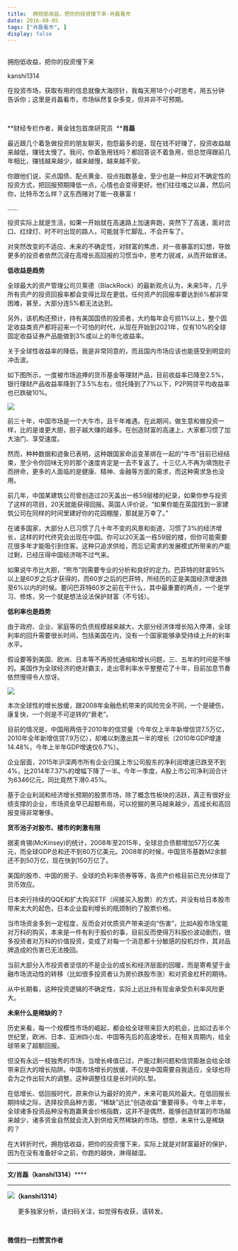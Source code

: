 ```yaml
---
title:  拥抱低收益，把你的投资慢下来-肖磊看市
date: 2016-08-05
tags: ["肖磊看市", ]
display: false
---
```



## 



拥抱低收益，把你的投资慢下来




kanshi1314




在投资市场，获取有用的信息就像大海捞针，我每天用18个小时思考，用五分钟告诉你；这里是肖磊看市，市场纵然复杂多变，但并非不可预期。


&nbsp;

**财经专栏作者，黄金钱包首席研究员&nbsp; ****肖磊**





最近跟几个着急做投资的朋友聊天，抱怨最多的是，现在钱不好赚了，投资收益越来越低，赚钱太慢了。我问，你着急用钱吗？都回答说不着急用，但总觉得跟前几年相比，赚钱越来越少，越来越慢，越来越不安。



你跟他们说，买点国债、配点黄金、投点指数基金，至少也是一种应对不确定性的投资方式，把回报预期降低一点，心情也会变得更好。他们往往嗤之以鼻，然后问你，比特币怎么样？这东西赌对了能一夜暴富！



……



投资实际上就是生活，如果一开始就在高速路上加速奔跑，突然下了高速，面对岔口、红绿灯、时不时出现的路人，可能就手忙脚乱，不会开车了。



对突然改变的不适应、未来的不确定性，对财富的焦虑，对一夜暴富的幻想，导致更多的投资者依然沉浸在高增长高回报的习惯当中，思考力锐减，从而开始冒进。

**低收益是趋势**



全球最大的资产管理公司贝莱德（BlackRock）的最新观点认为，未来5年，几乎所有资产的投资回报率都会变得比现在更低，任何资产的回报率要达到6%都非常困难，甚至，大部分连5%都无法达到。



另外，该机构还预计，持有美国国债的投资者，大约每年会亏损1%以上，整个固定收益类资产都将迎来一个可怕的时代，从现在开始到2021年，仅有10%的全球固定收益证券产品能做到3%或以上的年化收益率。



关于全球性收益率的降低，我是非常同意的，而且国内市场应该也能感受到明显的冲击波。



如下图所示，一度被市场追捧的货币基金等理财产品，目前收益率已降至2.5%，银行理财产品收益率降到了3.5%左右，信托降到了7%以下，P2P网贷平均收益率也已跌破10%。



<img data-s="300,640" data-type="png" src="http://mmbiz.qpic.cn/mmbiz/rIYcHn0KrPRZo4vatdUqvylXIPhgMlJicBW37CChFWPojffq0KEFDgoKWpMeG2byxonr0Etp3htJ2TAzYhYgkAA/0?wx_fmt=png" data-ratio="0.6492805755395683" data-w=""/>



前三十年，中国市场是一个大牛市，且千年难遇。在此期间，做生意和做投资一样，比的是谁更大胆，胆子越大赚的越多。在创造财富的高速上，大家都习惯了加大油门、享受速度。



然而，种种数据和迹象已表明，这种跟国家命运变革绑在一起的“牛市”目前已经结束，至少令你回味无穷的那个速度肯定是一去不复返了。十三亿人不再为填饱肚子而拼命，更多的人面临的是健康、精神、金融等方面的需求，而这种需求急也没用。



前几年，中国某建筑公司曾创造过20天盖出一栋59层楼的纪录，如果你参与投资了这样的项目，20天就能获得回报。英国人评价说，“如果你能在英国找到一家建筑公司在同样的时间里建好你的花园棚屋，那就是万幸了。”



在诸多国家，大部分人已习惯了几十年不变的风景和街道，习惯了3%的经济增长，这样的时代终究会出现在中国。你可以20天盖一栋59层的楼，但你可能需要花很多年才能吸引到住客。这种只追求供给，而忘记需求的发展模式所带来的产能过剩，已经压得中国经济喘不过气来。



如果说牛市比大胆，“熊市”则需要专业的分析和良好的定力。巴菲特的财富95%以上是60岁之后才获得的，而60岁之后的巴菲特，所经历的正是美国经济增速跌至6%以内的时候。要问巴菲特60岁之前在干什么，其中最重要的两点，一个是学习、修炼，另一个就是想法设法保护财富（不亏钱）。





**低利率也是趋势**



由于政府、企业、家庭等的负债规模越来越大，大部分经济体增长陷入停滞，全球利率的回升需要很长时间，包括美国在内，没有一个国家能够承受持续上升的利率水平。



假设要等到美国、欧洲、日本等不再担忧通缩和增长问题，三、五年的时间是不够的。美国作为全球经济的绝对霸主，走出零利率水平整整花了十年，目前加息节奏依然慢得令人惊讶。



<img data-s="300,640" data-type="png" src="http://mmbiz.qpic.cn/mmbiz/rIYcHn0KrPRZo4vatdUqvylXIPhgMlJicNMI6zNYmZhSPBycNibW0icViaWKnWslDNpedLF778hicxKVpvOEuuPCVrA/0?wx_fmt=png" data-ratio="0.5467625899280576" data-w=""/>



本次全球性的增长放缓，跟2008年金融危机带来的风险完全不同，一个是硬伤，康复快，一个则是不可逆转的“衰老”。



目前的情况是，中国用两倍于2010年的信贷量（今年仅上半年新增信贷7.5万亿，2010年全年新增信贷7.9万亿），却难以刺激出其一半的增长（2010年GDP增速14.48%，今年上半年GDP增速仅6.7%）。



企业层面，2015年沪深两市所有企业归属上市公司股东的净利润增速已跌至不到4%，比2014年7.37%的增幅下降了一半。今年一季度，A股上市公司净利润合计为6346亿元，同比竟然下滑0.45%。



基于企业利润和经济增长预期的股票市场，除了概念性板块的活跃，真正有很好业绩支撑的企业，市场资金早已超额布局，可以挖掘的黑马越来越少，高成长和高回报变得非常奢侈。



**货币池子对股市、楼市的刺激有限**



据麦肯锡(McKinsey)的统计，2008年至2015年，全球总负债额增加57万亿美元，而全球GDP总和还不到80万亿美元。2008年的时候，中国货币基数M2余额还不到50万亿，现在快到150万亿了。



美国的股市、中国的房子、全球的负利率债券等等，各资产价格目前已充分体现了货币效应。



日本央行持续的QQE和扩大购买ETF（间接买入股票）的方式，并没有给日本股市带来太大的起色，日本企业盈利增长的瓶颈制约了股票价格。



当市场资金多到一定程度，反而会对优质资产带来逆向“伤害”，比如A股市场宝能对万科的购买，本来是一件有利于股价的事，目前反而使得万科股价波动剧烈，很多投资者对万科的价值投资，变成了对每一个消息都十分敏感的投机炒作，其对品牌造成的伤害已无法挽回。





当前大部分入市投资者坚信的不是企业的成长和经济层面的回暖，而是寄希望于金融市场流动性的转移（比如很多投资者认为房价跌股市涨）和对资金杠杆的期待。



从中长期看，这种投资逻辑的不确定性，实际上远比持有现金承受负利率风险更大。





**未来什么是稀缺的？**



历史来看，每一个规模性市场的崛起，都会给全球带来巨大的机会，比如过去半个世纪里，欧洲、日本、亚洲四小龙、中国等先后的高速增长，在相关周期内，给全球带来了超额回报。



但没有永远一枝独秀的市场，当增长峰值已过，产能过剩问题和信贷膨胀会给全球带来巨大的增长陷阱。中国市场增长的放缓，不仅是中国需要自我适应，全球也将会为之作出较大的调整。这种调整往往是长时间的L型。



在低增长、低回报时代，原来你认为最好的资产，未来可能风险最大。在低回报长期持续之际，选择投资品种方面，“稀缺”远比“创造收益”重要得多。今年上半年，全球诸多投资品种没有跑赢黄金价格指数，这并不是偶然，能够创造财富的市场越来越少，诸多资金自然就会流入到供给天然稀缺的市场。想想，未来什么是稀缺的？



在大转折时代，拥抱低收益，把你的投资慢下来，实际上就是对财富最好的保护，因为在没有准备好伞之前，你跑的越快，淋得越湿。

****

**文/肖磊（kanshi1314）******

********

<img data-s="300,640" data-type="png" src="http://mmbiz.qpic.cn/mmbiz/rIYcHn0KrPQ4nqiakSpAnZPNSBYdTtpdCELmtbN8iasCKX0AXDKwVJIq1gWcaGVbdt83BgU9ibs9W4vKo34H3ZOBw/0?wx_fmt=png" data-ratio="1" data-w="129"/>**（kanshi1314）**

 &nbsp; &nbsp; &nbsp; 更多独家分析，请扫码关注，如觉得有收获，请转发。



&nbsp;




**微信扫一扫赞赏作者**